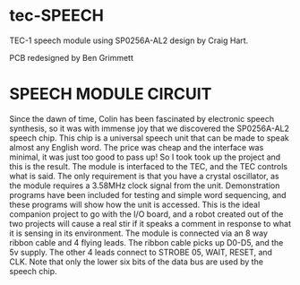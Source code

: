 # tec-SPEECH
TEC-1 speech module using SP0256A-AL2 design by Craig Hart. 

PCB redesigned by Ben Grimmett

# SPEECH MODULE CIRCUIT 
Since the dawn of time, Colin has been
fascinated by electronic speech synthesis, so it was with immense joy that
we discovered the SP0256A-AL2
speech chip. This chip is a universal
speech unit that can be made to speak
almost any English word. The price was
cheap and the interface was minimal, it
was just too good to pass up! So I took
took up the project and this is the result.
The module is interfaced to the TEC,
and the TEC controls what is said. The
only requirement is that you have a crystal oscillator, as the module requires a
3.58MHz clock signal from the unit.
Demonstration programs have been included for testing and simple word sequencing, and these programs will show
how the unit is accessed.
This is the ideal companion project to
go with the I/O board, and a robot
created out of the two projects will
cause a real stir if it speaks a comment
in response to what it is sensing in its
environment.
The module is connected via an 8 way
ribbon cable and 4 flying leads. The
ribbon cable picks up D0-D5, and the 5v
supply. The other 4 leads connect to
STROBE 05, WAIT, RESET, and CLK.
Note that only the lower six bits of the
data bus are used by the speech chip.

